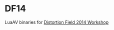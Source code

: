 DF14
====

LuaAV binaries for [Distortion Field 2014 Workshop](http://luaav.github.io/LuaAV4/tutorials.html)



